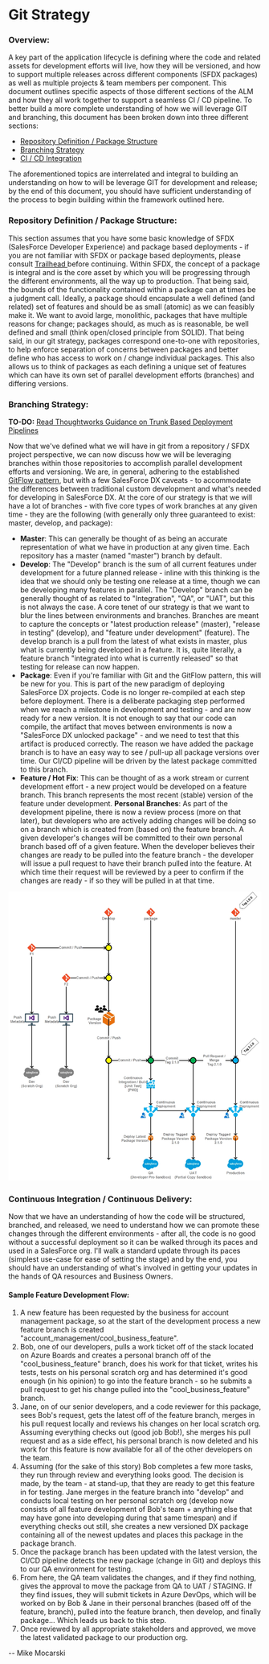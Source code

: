 # Git Strategy

### Overview:

A key part of the application lifecycle is defining where the code and related assets for development efforts will live, how they will be versioned, and how to support multiple releases across different components \(SFDX packages\) as well as multiple projects & team members per component. This document outlines specific aspects of those different sections of the ALM and how they all work together to support a seamless CI / CD pipeline. To better build a more complete understanding of how we will leverage GIT and branching, this document has been broken down into three different sections:

* [Repository Definition / Package Structure](https://github.com/ECFMG/salesforce-unlocked-packages-guide/wiki/Git-Strategy#repository-definition--package-structure)
* [Branching Strategy](https://github.com/ECFMG/salesforce-unlocked-packages-guide/wiki/Git-Strategy#branching-strategy)
* [CI / CD Integration](https://github.com/ECFMG/salesforce-unlocked-packages-guide/wiki/Git-Strategy#continuous-integration--continuous-delivery)

The aforementioned topics are interrelated and integral to building an understanding on how to will be leverage GIT for development and release; by the end of this document, you should have sufficient understanding of the process to begin building within the framework outlined here.

### Repository Definition / Package Structure:

This section assumes that you have some basic knowledge of SFDX \(SalesForce Developer Experience\) and package based deployments - if you are not familiar with SFDX or package based deployments, please consult [Trailhead ](https://trailhead.salesforce.com/content/learn/trails/sfdx_get_started)before continuing. Within SFDX, the concept of a package is integral and is the core asset by which you will be progressing through the different environments, all the way up to production. That being said, the bounds of the functionality contained within a package can at times be a judgment call. Ideally, a package should encapsulate a well defined \(and related\) set of features and should be as small \(atomic\) as we can feasibly make it. We want to avoid large, monolithic, packages that have multiple reasons for change; packages should, as much as is reasonable, be well defined and small \(think open/closed principle from SOLID\). That being said, in our git strategy, packages correspond one-to-one with repositories, to help enforce separation of concerns between packages and better define who has access to work on / change individual packages. This also allows us to think of packages as each defining a unique set of features which can have its own set of parallel development efforts \(branches\) and differing versions.

### Branching Strategy:

**TO-DO:** [Read Thoughtworks Guidance on Trunk Based Deployment Pipelines](https://www.thoughtworks.com/insights/blog/enabling-trunk-based-development-deployment-pipelines)

Now that we've defined what we will have in git from a repository / SFDX project perspective, we can now discuss how we will be leveraging branches within those repositories to accomplish parallel development efforts and versioning. We are, in general, adhering to the established [GitFlow pattern](https://datasift.github.io/gitflow/IntroducingGitFlow.html), but with a few SalesForce DX caveats - to accommodate the differences between traditional custom development and what's needed for developing in SalesForce DX. At the core of our strategy is that we will have a lot of branches - with five core types of work branches at any given time - they are the following \(with generally only three guaranteed to exist: master, develop, and package\):

* **Master**: This can generally be thought of as being an accurate representation of what we have in production at any given time. Each repository has a master \(named "master"\) branch by default.
* **Develop**: The "Develop" branch is the sum of all current features under development for a future planned release - inline with this thinking is the idea that we should only be testing one release at a time, though we can be developing many features in parallel. The "Develop" branch can be generally thought of as related to "Integration", "QA", or "UAT", but this is not always the case. A core tenet of our strategy is that we want to blur the lines between environments and branches. Branches are meant to capture the concepts or "latest production release" \(master\), "release in testing" \(develop\), and "feature under development" \(feature\). The develop branch is a pull from the latest of what exists in master, plus what is currently being developed in a feature. It is, quite literally, a feature branch "integrated into what is currently released" so that testing for release can now happen.
* **Package**: Even if you're familiar with Git and the GitFlow pattern, this will be new for you. This is part of the new paradigm of deploying SalesForce DX projects. Code is no longer re-compiled at each step before deployment. There is a deliberate packaging step performed when we reach a milestone in development and testing - and are now ready for a new version. It is not enough to say that our code can compile, the artifact that moves between environments is now a "SalesForce DX unlocked package" - and we need to test that this artifact is produced correctly. The reason we have added the package branch is to have an easy way to see / pull-up all package versions over time. Our CI/CD pipeline will be driven by the latest package committed to this branch.
* **Feature / Hot Fix**: This can be thought of as a work stream or current development effort - a new project would be developed on a feature branch. This branch represents the most recent \(stable\) version of the feature under development. **Personal Branches**: As part of the development pipeline, there is now a review process \(more on that later\), but developers who are actively adding changes will be doing so on a branch which is created from \(based on\) the feature branch. A given developer's changes will be committed to their own personal branch based off of a given feature. When the developer believes their changes are ready to be pulled into the feature branch - the developer will issue a pull request to have their branch pulled into the feature. At which time their request will be reviewed by a peer to confirm if the changes are ready - if so they will be pulled in at that time. 

![Designed by Dhaval Heruwala](../.gitbook/assets/image.png)

### Continuous Integration / Continuous Delivery:

Now that we have an understanding of how the code will be structured, branched, and released, we need to understand how we can promote these changes through the different environments - after all, the code is no good without a successful deployment so it can be walked through its paces and used in a SalesForce org. I'll walk a standard update through its paces \(simplest use-case for ease of setting the stage\) and by the end, you should have an understanding of what's involved in getting your updates in the hands of QA resources and Business Owners.

#### Sample Feature Development Flow:

1. A new feature has been requested by the business for account management package, so at the start of the development process a new feature branch is created "account\_management/cool\_business\_feature".
2. Bob, one of our developers, pulls a work ticket off of the stack located on Azure Boards and creates a personal branch off of the "cool\_business\_feature" branch, does his work for that ticket, writes his tests, tests on his personal scratch org and has determined it's good enough \(in his opinion\) to go into the feature branch - so he submits a pull request to get his change pulled into the "cool\_business\_feature" branch.
3. Jane, on of our senior developers, and a code reviewer for this package, sees Bob's request, gets the latest off of the feature branch, merges in his pull request locally and reviews his changes on her local scratch org. Assuming everything checks out \(good job Bob!\), she merges his pull request and as a side effect, his personal branch is now deleted and his work for this feature is now available for all of the other developers on the team.
4. Assuming \(for the sake of this story\) Bob completes a few more tasks, they run through review and everything looks good. The decision is made, by the team - at stand-up, that they are ready to get this feature in for testing. Jane merges in the feature branch into "develop" and conducts local testing on her personal scratch org \(develop now consists of all feature development of Bob's team + anything else that may have gone into developing during that same timespan\) and if everything checks out still, she creates a new versioned DX package containing all of the newest updates and places this package in the package branch.
5. Once the package branch has been updated with the latest version, the CI/CD pipeline detects the new package \(change in Git\) and deploys this to our QA environment for testing.
6. From here, the QA team validates the changes, and if they find nothing, gives the approval to move the package from QA to UAT / STAGING. If they find issues, they will submit tickets in Azure DevOps, which will be worked on by Bob & Jane in their personal branches \(based off of the feature, branch\), pulled into the feature branch, then develop, and finally package… Which leads us back to this step.
7. Once reviewed by all appropriate stakeholders and approved, we move the latest validated package to our production org.

-- Mike Mocarski  


